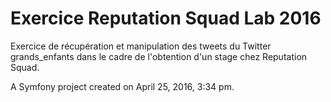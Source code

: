 Exercice Reputation Squad Lab 2016
=========
Exercice de récupération et manipulation des tweets du Twitter grands_enfants dans le cadre de l'obtention d'un stage chez Reputation Squad.

A Symfony project created on April 25, 2016, 3:34 pm.
